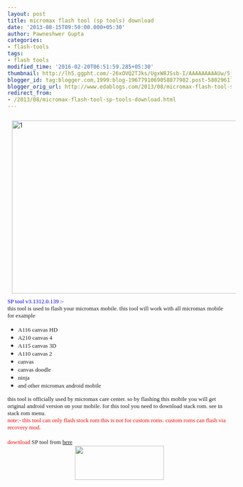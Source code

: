 ```yaml
---
layout: post
title: micromax flash tool (sp tools) download
date: '2013-08-15T09:50:00.000+05:30'
author: Pawneshwer Gupta
categories:
- flash-tools
tags:
- flash tools
modified_time: '2016-02-20T06:51:59.285+05:30'
thumbnail: http://lh5.ggpht.com/-26xOVQ2TJks/UgxW8JSsb-I/AAAAAAAAAUw/5jmwzh2uzmI/s72-c/1_thumb%25255B2%25255D.jpg?imgmax=800
blogger_id: tag:blogger.com,1999:blog-1967791069058877982.post-5802961721309761200
blogger_orig_url: http://www.edablogs.com/2013/08/micromax-flash-tool-sp-tools-download.html
redirect_from:
- /2013/08/micromax-flash-tool-sp-tools-download.html
---
```


<div dir="ltr" style="text-align: left;" trbidi="on"><div dir="ltr" style="text-align: left;" trbidi="on"><a href="http://lh5.ggpht.com/-34bYewAtKTY/UgxW6gmOSuI/AAAAAAAAAUo/jKYNvrxvJ_E/s1600-h/1%25255B4%25255D.jpg"><img alt="1" border="0" height="390" src="http://lh5.ggpht.com/-26xOVQ2TJks/UgxW8JSsb-I/AAAAAAAAAUw/5jmwzh2uzmI/1_thumb%25255B2%25255D.jpg?imgmax=800" style="background-image: none; border-bottom: 0px; border-left: 0px; border-right: 0px; border-top: 0px; display: inline; height: 390px; margin: 10px; padding-left: 0px; padding-right: 0px; padding-top: 0px; width: 639px;" title="1" width="639" /></a><br /><span style="color: blue; font-family: Verdana; font-size: small;">SP tool v3.1312.0.139 :-</span><br /><span style="font-family: Verdana; font-size: small;">this tool is used to flash your micromax mobile. this tool will work with all micromax mobile for example </span><br /><ul><li><span style="font-family: Verdana; font-size: small;">A116 canvas HD</span></li><li><span style="font-family: Verdana; font-size: small;">A210 canvas 4</span></li><li><span style="font-family: Verdana; font-size: small;">A115 canvas 3D</span></li><li><span style="font-family: Verdana; font-size: small;">A110 canvas 2</span></li><li><span style="font-family: Verdana; font-size: small;">canvas</span></li><li><span style="font-family: Verdana; font-size: small;">canvas doodle</span></li><li><span style="font-family: Verdana; font-size: small;">ninja</span></li><li><span style="font-family: Verdana; font-size: small;">and other micromax android mobile</span></li></ul><span style="font-family: Verdana; font-size: small;">this tool is officially used by micromax care center. so by flashing this mobile you will get original android version on your mobile. for this tool you need to download stack rom. see in stack rom menu.</span><br /><span style="color: red; font-family: Verdana; font-size: small;">note:- this tool can only flash stock rom this is not for custom roms. custom roms can flash via recovery mod.</span><br /><br /><span style="font-family: Verdana; font-size: small;"><span style="color: red;">download</span> SP tool from </span><a class="raju" href="https://adf.ly/YxF86" target="_blank"><span style="font-family: Verdana; font-size: small;">here</span></a></div><div class="separator" style="clear: both; text-align: center;"><a href="https://adf.ly/YxFCM" imageanchor="1" style="margin-left: 1em; margin-right: 1em;" target="_blank"><img border="0" height="77" src="http://3.bp.blogspot.com/-aTA1RwFpPi4/UhENCo4o5II/AAAAAAAAAeE/TbU845fokRs/s200/big-download-button.png" width="200" /></a></div></div>